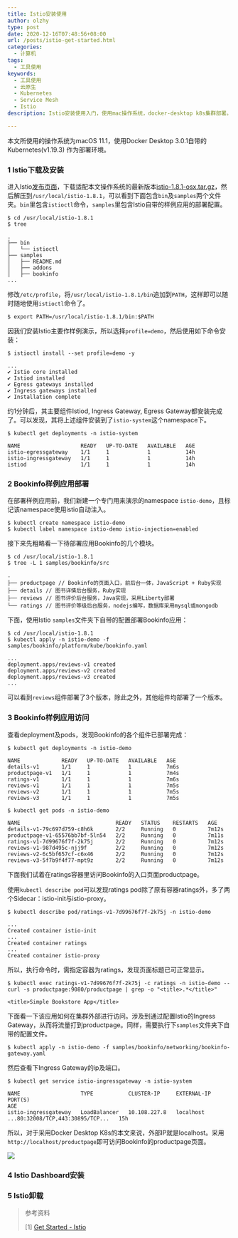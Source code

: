 ```yaml
---
title: Istio安装使用
author: olzhy
type: post
date: 2020-12-16T07:48:56+08:00
url: /posts/istio-get-started.html
categories:
  - 计算机
tags:
  - 工具使用
keywords:
  - 工具使用
  - 云原生
  - Kubernetes
  - Service Mesh
  - Istio
description: Istio安装使用入门，使用mac操作系统，docker-desktop k8s集群部署。

---
```

本文所使用的操作系统为macOS 11.1，使用Docker Desktop 3.0.1自带的Kubernetes(v1.19.3) 作为部署环境。

### 1 Istio下载及安装

进入Istio[发布页面](https://github.com/istio/istio/releases/tag/1.8.1)，下载适配本文操作系统的最新版本[istio-1.8.1-osx.tar.gz](https://github.com/istio/istio/releases/download/1.8.1/istio-1.8.1-osx.tar.gz)，然后解压到`/usr/local/istio-1.8.1`，可以看到下面包含`bin`及`samples`两个文件夹。`bin`里包含`istioctl`命令，`samples`里包含Istio自带的样例应用的部署配置。

```shell
$ cd /usr/local/istio-1.8.1
$ tree

.
├── bin
│   └── istioctl
├── samples
│   ├── README.md
│   ├── addons
│   ├── bookinfo
...
```

修改`/etc/profile`，将`/usr/local/istio-1.8.1/bin`追加到`PATH`，这样即可以随时随地使用`istioctl`命令了。

```shell
$ export PATH=/usr/local/istio-1.8.1/bin:$PATH
```

因我们安装Istio主要作样例演示，所以选择`profile=demo`，然后使用如下命令安装：

```shell
$ istioctl install --set profile=demo -y

...
✔ Istio core installed                                                                                    
✔ Istiod installed                                                                                        
✔ Egress gateways installed                                                                               
✔ Ingress gateways installed                                                               
✔ Installation complete
```

约1分钟后，其主要组件Istiod, Ingress Gateway, Egress Gateway都安装完成了。可以发现，其将上述组件安装到了`istio-system`这个namespace下。

```shell
$ kubectl get deployments -n istio-system

NAME                   READY   UP-TO-DATE   AVAILABLE   AGE
istio-egressgateway    1/1     1            1           14h
istio-ingressgateway   1/1     1            1           14h
istiod                 1/1     1            1           14h
```

### 2 Bookinfo样例应用部署

在部署样例应用前，我们新建一个专门用来演示的namespace `istio-demo`，且标记该namespace使用istio自动注入。

```shell
$ kubectl create namespace istio-demo
$ kubectl label namespace istio-demo istio-injection=enabled
```

接下来先粗略看一下待部署应用Bookinfo的几个模块。

```shell
$ cd /usr/local/istio-1.8.1
$ tree -L 1 samples/bookinfo/src

.
├── productpage // Bookinfo的页面入口，前后台一体，JavaScript + Ruby实现
├── details // 图书详情后台服务，Ruby实现
├── reviews // 图书评价后台服务，Java实现，采用Liberty部署
└── ratings // 图书评价等级后台服务，nodejs编写，数据库采用mysql或mongodb
```

下面，使用Istio `samples`文件夹下自带的配置部署Bookinfo应用：

```shell
$ cd /usr/local/istio-1.8.1
$ kubectl apply -n istio-demo -f samples/bookinfo/platform/kube/bookinfo.yaml

...
deployment.apps/reviews-v1 created
deployment.apps/reviews-v2 created
deployment.apps/reviews-v3 created
...
```

可以看到`reviews`组件部署了3个版本，除此之外，其他组件均部署了一个版本。

### 3 Bookinfo样例应用访问

查看deployment及pods，发现Bookinfo的各个组件已部署完成：

```shell
$ kubectl get deployments -n istio-demo

NAME             READY   UP-TO-DATE   AVAILABLE   AGE
details-v1       1/1     1            1           7m6s
productpage-v1   1/1     1            1           7m4s
ratings-v1       1/1     1            1           7m6s
reviews-v1       1/1     1            1           7m5s
reviews-v2       1/1     1            1           7m5s
reviews-v3       1/1     1            1           7m5s
```

```shell
$ kubectl get pods -n istio-demo

NAME                              READY   STATUS    RESTARTS   AGE
details-v1-79c697d759-c8h6k       2/2     Running   0          7m12s
productpage-v1-65576bb7bf-5ln54   2/2     Running   0          7m11s
ratings-v1-7d99676f7f-2k75j       2/2     Running   0          7m12s
reviews-v1-987d495c-njj9f         2/2     Running   0          7m12s
reviews-v2-6c5bf657cf-c6x46       2/2     Running   0          7m12s
reviews-v3-5f7b9f4f77-mpt9z       2/2     Running   0          7m12s
```

下面我们试着在ratings容器里访问Bookinfo的入口页面productpage。

使用`kubectl describe pod`可以发现ratings pod除了原有容器ratings外，多了两个Sidecar：istio-init与istio-proxy。

```shell
$ kubectl describe pod/ratings-v1-7d99676f7f-2k75j -n istio-demo

...
Created container istio-init
...
Created container ratings
...
Created container istio-proxy
```

所以，执行命令时，需指定容器为ratings，发现页面标题已可正常显示。

```shell
$ kubectl exec ratings-v1-7d99676f7f-2k75j -c ratings -n istio-demo -- curl -s productpage:9080/productpage | grep -o "<title>.*</title>"

<title>Simple Bookstore App</title>
```

下面看一下该应用如何在集群外部进行访问。涉及到通过配置Istio的Ingress Gateway，从而将流量打到productpage。同样，需要执行下`samples`文件夹下自带的配置文件。

```shell
$ kubectl apply -n istio-demo -f samples/bookinfo/networking/bookinfo-gateway.yaml
```

然后查看下Ingress Gateway的ip及端口。

```shell
$ kubectl get service istio-ingressgateway -n istio-system

NAME                   TYPE           CLUSTER-IP     EXTERNAL-IP   PORT(S)                                                                      AGE
istio-ingressgateway   LoadBalancer   10.108.227.8   localhost     ...80:32008/TCP,443:30895/TCP...   15h
```

所以，对于采用Docker Desktop K8s的本文来说，外部IP就是localhost。采用`http://localhost/productpage`即可访问Bookinfo的productpage页面。

![](https://olzhy.github.io/static/images/uploads/2020/12/istio-bookinfo.png#center)

### 4 Istio Dashboard安装

### 5 Istio卸载


> 参考资料
>
> [1] [Get Started - Istio](https://istio.io/latest/docs/setup/getting-started/)